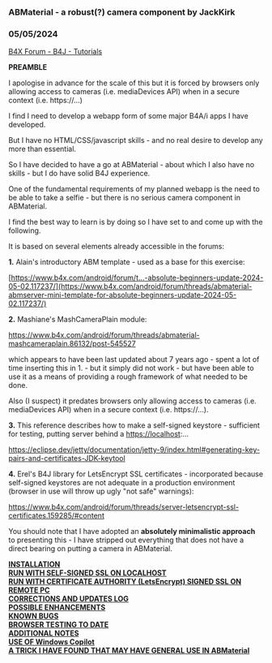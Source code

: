 ### ABMaterial - a robust(?) camera component by JackKirk
### 05/05/2024
[B4X Forum - B4J - Tutorials](https://www.b4x.com/android/forum/threads/160415/)

**PREAMBLE**  
  
I apologise in advance for the scale of this but it is forced by browsers only allowing access to cameras (i.e. mediaDevices API) when in a secure context (i.e. https://…)  
  
I find I need to develop a webapp form of some major B4A/i apps I have developed.  
  
But I have no HTML/CSS/javascript skills - and no real desire to develop any more than essential.  
  
So I have decided to have a go at ABMaterial - about which I also have no skills - but I do have solid B4J experience.  
  
One of the fundamental requirements of my planned webapp is the need to be able to take a selfie - but there is no serious camera component in ABMaterial.  
  
I find the best way to learn is by doing so I have set to and come up with the following.  
  
It is based on several elements already accessible in the forums:  
  
**1.** Alain's introductory ABM template - used as a base for this exercise:  
  
 [https://www.b4x.com/android/forum/t...-absolute-beginners-update-2024-05-02.117237/](https://www.b4x.com/android/forum/threads/abmaterial-abmserver-mini-template-for-absolute-beginners-update-2024-05-02.117237/)  
  
**2.** Mashiane's MashCameraPlain module:  
  
 <https://www.b4x.com/android/forum/threads/abmaterial-mashcameraplain.86132/post-545527>  
  
which appears to have been last updated about 7 years ago - spent a lot of time inserting this in 1. - but it simply did not work - but have been able to use it as a means of providing a rough framework of what needed to be done.  
  
Also (I suspect) it predates browsers only allowing access to cameras (i.e. mediaDevices API) when in a secure context (i.e. https://…).  
  
**3.** This reference describes how to make a self-signed keystore - sufficient for testing, putting server behind a <https://localhost>:…  
   
 <https://eclipse.dev/jetty/documentation/jetty-9/index.html#generating-key-pairs-and-certificates-JDK-keytool>  
  
**4.** Erel's B4J library for LetsEncrypt SSL certificates - incorporated because self-signed keystores are not adequate in a production environment (browser in use will throw up ugly "not safe" warnings):  
  
 <https://www.b4x.com/android/forum/threads/server-letsencrypt-ssl-certificates.159285/#content>  
  
You should note that I have adopted an **absolutely minimalistic approach** to presenting this - I have stripped out everything that does not have a direct bearing on putting a camera in ABMaterial.  
  
[**INSTALLATION**](https://www.b4x.com/android/forum/threads/abmaterial-a-robust-camera-component.160415/post-984985)  
[**RUN WITH SELF-SIGNED SSL ON LOCALHOST**](https://www.b4x.com/android/forum/threads/abmaterial-a-robust-camera-component.160415/post-984986)  
[**RUN WITH CERTIFICATE AUTHORITY (LetsEncrypt) SIGNED SSL ON REMOTE PC**](https://www.b4x.com/android/forum/threads/abmaterial-a-robust-camera-component.160415/post-984987)  
**[CORRECTIONS AND UPDATES LOG](https://www.b4x.com/android/forum/threads/abmaterial-a-robust-camera-component.160415/post-984988)**  
[****POSSIBLE ENHANCEMENTS****](https://www.b4x.com/android/forum/threads/abmaterial-a-robust-camera-component.160415/post-984989)  
[******KNOWN BUGS******](https://www.b4x.com/android/forum/threads/abmaterial-a-robust-camera-component.160415/post-984990)  
[********BROWSER TESTING TO DATE********](https://www.b4x.com/android/forum/threads/abmaterial-a-robust-camera-component.160415/post-984991)  
[**ADDITIONAL NOTES**](https://www.b4x.com/android/forum/threads/abmaterial-a-robust-camera-component.160415/post-984992)  
[**USE OF Windows Copilot**](https://www.b4x.com/android/forum/threads/abmaterial-a-robust-camera-component.160415/post-984993)  
**[A TRICK I HAVE FOUND THAT MAY HAVE GENERAL USE IN ABMaterial](https://www.b4x.com/android/forum/threads/abmaterial-a-robust-camera-component.160415/post-984994)**